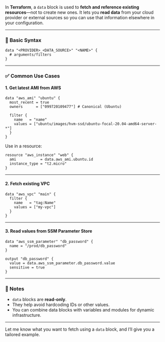In **Terraform**, a `data` block is used to **fetch and reference existing resources**—not to create new ones. It lets you **read data** from your cloud provider or external sources so you can use that information elsewhere in your configuration.

---

### 📘 **Basic Syntax**

```hcl
data "<PROVIDER>_<DATA_SOURCE>" "<NAME>" {
  # arguments/filters
}
```

---

### ✅ **Common Use Cases**

#### 1. **Get latest AMI from AWS**

```hcl
data "aws_ami" "ubuntu" {
  most_recent = true
  owners      = ["099720109477"] # Canonical (Ubuntu)

  filter {
    name   = "name"
    values = ["ubuntu/images/hvm-ssd/ubuntu-focal-20.04-amd64-server-*"]
  }
}
```

Use in a resource:

```hcl
resource "aws_instance" "web" {
  ami           = data.aws_ami.ubuntu.id
  instance_type = "t2.micro"
}
```

---

#### 2. **Fetch existing VPC**

```hcl
data "aws_vpc" "main" {
  filter {
    name   = "tag:Name"
    values = ["my-vpc"]
  }
}
```

---

#### 3. **Read values from SSM Parameter Store**

```hcl
data "aws_ssm_parameter" "db_password" {
  name = "/prod/db_password"
}

output "db_password" {
  value = data.aws_ssm_parameter.db_password.value
  sensitive = true
}
```

---

### 🧠 Notes

* `data` blocks are **read-only**.
* They help avoid hardcoding IDs or other values.
* You can combine data blocks with variables and modules for dynamic infrastructure.

---

Let me know what you want to fetch using a `data` block, and I’ll give you a tailored example.
